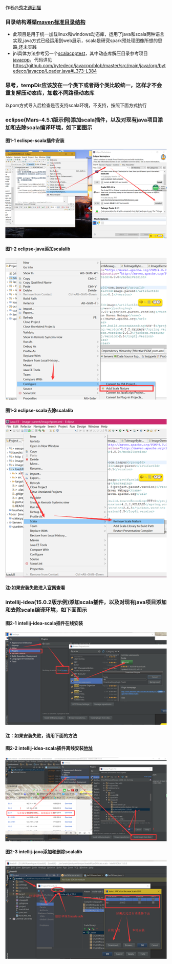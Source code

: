 作者[@秀才遇到猫][1]
### 目录结构遵循[maven标准目录结构][2]
* 此项目是用于统一加载linux和windows动态库，运用了java和scala两种语言实现,java方式已经运用到web展示，scala是研究spark预处理图像所想的思路,还未实践
* jni具体方法参考另一个[scalacpptest][5]，其中动态库解压目录参考项目[javacpp][6]，代码详见<https://github.com/bytedeco/javacpp/blob/master/src/main/java/org/bytedeco/javacpp/Loader.java#L373-L384>

### 思考，tempDir应该放在一个类下或者两个类比较统一，这样才不会重复解压动态库，加载不同路径动态库

以pom方式导入后检查是否支持scala环境，不支持，按照下面方式执行

### eclipse(Mars-4.5.1版示例)添加scala插件，以及对现有java项目添加和去除scala编译环境，如下面图示
#### 图1-1 eclispe-scala插件安装
![eclispe-scala插件安装](resources/eclispe-scala插件安装.png)
#### 图1-2 eclipse-java添加scalalib
![eclipse-java添加scalalib](resources/eclipse-java添加scalalib.png)
#### 图1-3 eclipse-scala去除scalalib
![eclipse-scala去除scalalib](resources/eclipse-scala去除scalalib.png)
#### 注:如果安装失败进入[官网][3]查看

### intellij-idea(15.0.2版示例)添加scala插件，以及对现有java项目添加和去除scala编译环境，如下面图示 
#### 图2-1 intellij-idea-scala插件在线安装
![intellij-scala插件安装](resources/intellij-安装scala插件.png)
#### 注：如果安装失败，请用下面的方法
#### 图2-2 intellij-idea-scala插件离线安装[地址][4]
![intellij-scala插件安装](resources/intellij离线安装scala版本.png)
#### 图2-3 intellij-java添加和删除scalalib
![intellij添加和去除scalalib](resources/intellij-java添加和去除scalalib.png)




[1]: http://weibo.com/smirklijie
[2]: http://maven.apache.org/guides/introduction/introduction-to-the-standard-directory-layout.html
[3]: http://scala-ide.org/
[4]: http://plugins.jetbrains.com/plugin/?idea&id=1347
[5]: https://git.oschina.net/smirkcat/scalacpptest
[6]: https://github.com/bytedeco/javacpp